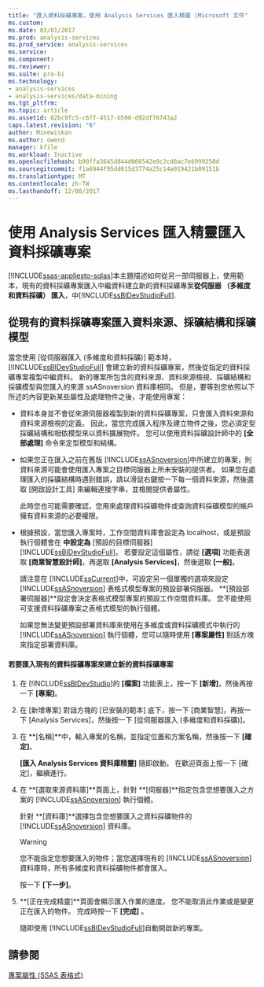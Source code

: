 ```yaml
---
title: "匯入資料採礦專案，使用 Analysis Services 匯入精靈 |Microsoft 文件"
ms.custom: 
ms.date: 03/01/2017
ms.prod: analysis-services
ms.prod_service: analysis-services
ms.service: 
ms.component: 
ms.reviewer: 
ms.suite: pro-bi
ms.technology:
- analysis-services
- analysis-services/data-mining
ms.tgt_pltfrm: 
ms.topic: article
ms.assetid: 62bc9fc5-c6ff-4517-b598-d92df76743a2
caps.latest.revision: "6"
author: Minewiskan
ms.author: owend
manager: kfile
ms.workload: Inactive
ms.openlocfilehash: b90ffa3645d844d066542e0c2cd8ac7e6999250d
ms.sourcegitcommit: f1a6944f95dd015d3774a25c14a919421b09151b
ms.translationtype: MT
ms.contentlocale: zh-TW
ms.lasthandoff: 12/08/2017
---
```

# <a name="import-a-data-mining-project-using-the-analysis-services-import-wizard"></a>使用 Analysis Services 匯入精靈匯入資料採礦專案
[!INCLUDE[ssas-appliesto-sqlas](../../includes/ssas-appliesto-sqlas.md)]本主題描述如何從另一部伺服器上，使用範本，現有的資料採礦專案匯入中繼資料建立新的資料採礦專案**從伺服器 （多維度和資料採礦） 匯入**，中[!INCLUDE[ssBIDevStudioFull](../../includes/ssbidevstudiofull-md.md)].  
  
## <a name="import-data-sources-mining-structures-and-mining-models-from-an-existing-data-mining-project"></a>從現有的資料採礦專案匯入資料來源、採礦結構和採礦模型  
 當您使用 [從伺服器匯入 (多維度和資料採礦)] 範本時，[!INCLUDE[ssBIDevStudioFull](../../includes/ssbidevstudiofull-md.md)] 會建立新的資料採礦專案，然後從指定的資料採礦專案複製中繼資料。 新的專案所包含的資料來源、資料來源檢視、採礦結構和採礦模型與您匯入的來源 ssASnoversion 資料庫相同。 但是，要等到您依照以下所述的內容更新某些屬性及處理物件之後，才能使用專案：  
  
-   資料本身並不會從來源伺服器複製到新的資料採礦專案，只會匯入資料來源和資料來源檢視的定義。 因此，當您完成匯入程序及建立物件之後，您必須定型採礦結構和相依模型來以資料擴展物件。 您可以使用資料採礦設計師中的 **[全部處理]** 命令來定型模型和結構。  
  
-   如果您正在匯入之前在舊版 [!INCLUDE[ssASnoversion](../../includes/ssasnoversion-md.md)]中所建立的專案，則資料來源可能會使用匯入專案之目標伺服器上所未安裝的提供者。 如果您在處理匯入的採礦結構時遇到錯誤，請以滑鼠右鍵按一下每一個資料來源，然後選取 [開啟設計工具] 來編輯連接字串，並檢閱提供者屬性。  
  
     此時您也可能需要確認，您用來處理資料採礦物件或查詢資料採礦模型的帳戶擁有資料來源的必要權限。  
  
-   根據預設，當您匯入專案時，工作空間資料庫會設定為 localhost，或是預設執行個體會在 **中設定為** [預設的目標伺服器] [!INCLUDE[ssBIDevStudioFull](../../includes/ssbidevstudiofull-md.md)]。 若要設定這個屬性，請從 **[選項]** 功能表選取 **[商業智慧設計師]**，再選取 **[Analysis Services]**，然後選取 **[一般]**。  
  
     請注意在 [!INCLUDE[ssCurrent](../../includes/sscurrent-md.md)]中，可設定另一個單獨的選項來設定 [!INCLUDE[ssASnoversion](../../includes/ssasnoversion-md.md)] 表格式模型專案的預設部署伺服器。 **[預設部署伺服器]**設定會決定表格式模型專案的預設工作空間資料庫。 您不能使用可支援資料採礦專案之表格式模型的執行個體。  
  
     如果您無法變更預設部署資料庫來使用在多維度或資料採礦模式中執行的 [!INCLUDE[ssASnoversion](../../includes/ssasnoversion-md.md)] 執行個體，您可以隨時使用 **[專案屬性]** 對話方塊來指定部署資料庫。  
  
#### <a name="to-create-a-new-data-mining-project-by-importing-an-existing-data-mining-project"></a>若要匯入現有的資料採礦專案來建立新的資料採礦專案  
  
1.  在 [!INCLUDE[ssBIDevStudio](../../includes/ssbidevstudio-md.md)]的 **[檔案]** 功能表上，按一下 **[新增]**，然後再按一下 **[專案]**。  
  
2.  在 [新增專案] 對話方塊的 [已安裝的範本] 底下，按一下 [商業智慧]，再按一下 [Analysis Services]，然後按一下 [從伺服器匯入 (多維度和資料採礦)]。  
  
3.  在 **[名稱]**中，輸入專案的名稱，並指定位置和方案名稱，然後按一下 **[確定]**。  
  
     **[匯入 Analysis Services 資料庫精靈]** 隨即啟動。 在歡迎頁面上按一下 [確定]，繼續進行。  
  
4.  在 **[選取來源資料庫]**頁面上，針對 **[伺服器]**指定包含您想要匯入之方案的 [!INCLUDE[ssASnoversion](../../includes/ssasnoversion-md.md)] 執行個體。  
  
     針對 **[資料庫]**選擇包含您想要匯入之資料採礦物件的 [!INCLUDE[ssASnoversion](../../includes/ssasnoversion-md.md)] 資料庫。  
  
    > [!WARNING]  
    >  您不能指定您想要匯入的物件；當您選擇現有的 [!INCLUDE[ssASnoversion](../../includes/ssasnoversion-md.md)] 資料庫時，所有多維度和資料採礦物件都會匯入。  
  
     按一下 **[下一步]**。  
  
5.  **[正在完成精靈]**頁面會顯示匯入作業的進度。 您不能取消此作業或是變更正在匯入的物件。 完成時按一下 **[完成]** 。  
  
     隨即使用 [!INCLUDE[ssBIDevStudioFull](../../includes/ssbidevstudiofull-md.md)]自動開啟新的專案。  
  
## <a name="see-also"></a>請參閱  
 [專案屬性 &#40;SSAS 表格式&#41;](../../analysis-services/tabular-models/project-properties-ssas-tabular.md)  
  
  
